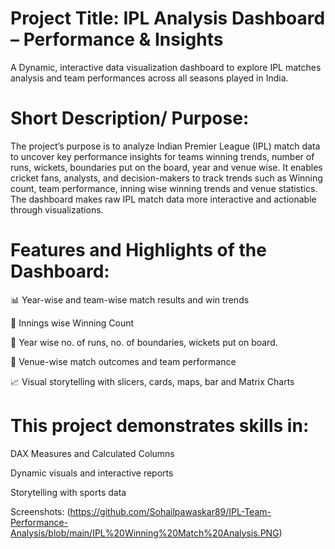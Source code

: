 # Project Title: IPL Analysis Dashboard – Performance & Insights

A Dynamic, interactive data visualization dashboard to explore IPL matches analysis and team performances across all seasons played in India.

# Short Description/ Purpose:

The project’s purpose is to analyze Indian Premier League (IPL) match data to uncover key performance insights for teams winning trends, number of runs, wickets, boundaries put on the board, year and venue wise. It enables cricket fans, analysts, and decision-makers to track trends such as Winning count, team performance, inning wise winning trends and venue statistics. The dashboard makes raw IPL match data more interactive and actionable through visualizations.

# Features and Highlights of the Dashboard:
📊 Year-wise and team-wise match results and win trends

🧢 Innings wise Winning Count

🏏 Year wise no. of runs, no. of boundaries, wickets put on board. 

📍 Venue-wise match outcomes and team performance

📈 Visual storytelling with slicers, cards, maps, bar and Matrix Charts

# This project demonstrates skills in:
DAX Measures and Calculated Columns

Dynamic visuals and interactive reports

Storytelling with sports data

Screenshots: 
(https://github.com/Sohailpawaskar89/IPL-Team-Performance-Analysis/blob/main/IPL%20Winning%20Match%20Analysis.PNG)
